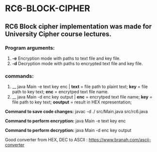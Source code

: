 # RC6-BLOCK-CIPHER

## RC6 Block cipher implementation was made for University Cipher course lectures. 

### Program arguments:

1. __-e__  Encryption mode with paths to text file and key file.
2. __-d__ Decryption mode with paths to encrypted text file and key file.

### commands:
1. __ java Main -e text key enc |  __text__ = file path to plaint text; __key__ = file path to key text; __enc__ = encrytped text file name.
2. __ java Main -d enc key output | __enc__ = encrytped text file name; __key__ = file path to key text; __ooutput__ = result in HEX representation;

__Command to save code changes:__ javac -d ./ src/Main.java src/rc6.java

__Command to perform encryption:__ java Main -e text key enc

__Command to perform decryption:__ java Main -d enc key output

Good converter from HEX, DEC to ASCII : https://www.branah.com/ascii-converter


